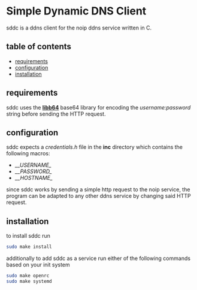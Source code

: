 # Simple Dynamic DNS Client

sddc is a ddns client for the noip ddns service written in C.

## table of contents
- [requirements](#requirements)
- [configuration](#configuration)
- [installation](#installation)

## requirements
sddc uses the [**libb64**](https://github.com/libb64/libb64) base64 library for encoding the *username:password* string before sending the HTTP request.

## configuration
sddc expects a *credentials.h* file in the **inc** directory which contains the following macros:
- *\_\_USERNAME\_*
- *\_\_PASSWORD\_*
- *\_\_HOSTNAME\_*

since sddc works by sending a simple http request to the noip service, the program can be adapted to any other ddns service by changing said HTTP request.

## installation
to install sddc run 
```bash
sudo make install
```
additionally to add sddc as a service run either of the following commands based on your init system
```bash
sudo make openrc
sudo make systemd
```
